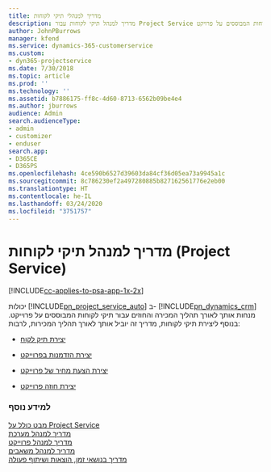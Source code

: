 ```yaml
---
title: מדריך למנהלי תיקי לקוחות
description: מדריך למנהל תיקי לקוחות עבור Project Service שמסביר את תהליך המכירה והחוזים עבור תיקי לקוחות המבוססים על פרויקט
author: JohnPBurrows
manager: kfend
ms.service: dynamics-365-customerservice
ms.custom:
- dyn365-projectservice
ms.date: 7/30/2018
ms.topic: article
ms.prod: ''
ms.technology: ''
ms.assetid: b7886175-ff8c-4d60-8713-6562b09be4e4
ms.author: jburrows
audience: Admin
search.audienceType:
- admin
- customizer
- enduser
search.app:
- D365CE
- D365PS
ms.openlocfilehash: 4ce590b6527d39603da84cf36d05ea73a9945a1c
ms.sourcegitcommit: 8c786230ef2a497280885b827162561776e2eb00
ms.translationtype: HT
ms.contentlocale: he-IL
ms.lasthandoff: 03/24/2020
ms.locfileid: "3751757"
---
```

# <a name="account-manager-guide-project-service"></a>מדריך למנהל תיקי לקוחות (Project Service)

[!INCLUDE[cc-applies-to-psa-app-1x-2x](../includes/cc-applies-to-psa-app-1x-2x.md)]

יכולות [!INCLUDE[pn_project_service_auto](../includes/pn-project-service-auto.md)] ב- [!INCLUDE[pn_dynamics_crm](../includes/pn-dynamics-crm.md)] מנחות אותך לאורך תהליך המכירה והחוזים עבור תיקי לקוחות המבוססים על פרוייקט. בנוסף ליצירת תיקי לקוחות, מדריך זה יוביל אותך לאורך תהליך המכירות, לרבות:  
  
-   [יצירת תיק לקוח](../project-service/create-customer-account.md)  
  
-   [יצירת הזדמנות בפרוייקט](../project-service/create-project-opportunity.md)  
  
-   [יצירת הצעת מחיר של פרוייקט](../project-service/create-project-quote.md)  
  
-   [יצירת חוזה פרוייקט](../project-service/create-project-contract.md)  
  
  
### <a name="see-also"></a>למידע נוסף  
 [מבט כולל על Project Service](../project-service/overview.md)   
 [מדריך למנהל מערכת](../project-service/admin-guide.md)   
 [מדריך למנהל פרוייקט](../project-service/project-manager-guide.md)   
 [מדריך למנהל משאבים](../project-service/resource-manager-guide.md)   
 [‏‫מדריך בנושאי זמן, הוצאות ושיתוף פעולה](../project-service/time-expense-collaboration-guide.md)
